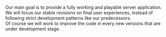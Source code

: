 Our main goal is to provide a fully working and playable server application. We will focus our stable revisions on final user experiences, instead of following strict development patterns like our predecessors.  
Of course we will work to improve the code in every new versions that are under development stage.